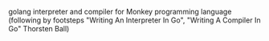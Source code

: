 golang interpreter and compiler for Monkey programming language 
(following by footsteps "Writing An Interpreter In Go", "Writing A Compiler In Go" Thorsten Ball)
